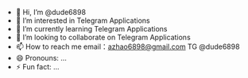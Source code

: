 - 👋 Hi, I’m @dude6898
- 👀 I’m interested in Telegram Applications
- 🌱 I’m currently learning Telegram Applications
- 💞️ I’m looking to collaborate on Telegram Applications
- 📫 How to reach me email：azhao6898@gmail.com   TG  @dude6898
- 😄 Pronouns: ...
- ⚡ Fun fact: ...

<!---
dude6898/dude6898 is a ✨ special ✨ repository because its `README.md` (this file) appears on your GitHub profile.
You can click the Preview link to take a look at your changes.
--->
